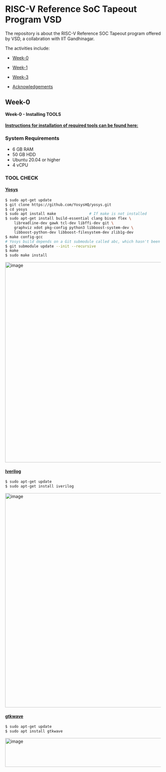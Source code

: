 # RISC-V Reference SoC Tapeout Program VSD
The repository is about the RISC-V Reference SOC Tapeout program offered by VSD, a collabration with IIT Gandhinagar.


The activities include:
<div class="toc">
  <ul>
    <li><a href="#header-1">Week-0</a></li>
  </ul>
</div>  

<div class="toc">
  <ul>
    <li><a href="#header-2">Week-1</a></li>
  </ul>
</div>  

<div class="toc">
  <ul>
    <li><a href="#header-3">Week-3</a></li>
  </ul>
</div>  

<div class="toc">
  <ul>
    <li><a href="#header-4">Acknowledgements</a></li>
  </ul>
</div>  

## <h2 id="header-1">Week-0</h2>

**Week-0 - Installing TOOLS**
#### <ins>Instructions for installation of required tools can be found here:</ins>

### **System Requirements**
- 6 GB RAM
- 50 GB HDD
- Ubuntu 20.04 or higher
- 4 vCPU


### **TOOL CHECK**

#### <ins>**Yosys**</ins>
```bash
$ sudo apt-get update
$ git clone https://github.com/YosysHQ/yosys.git
$ cd yosys
$ sudo apt install make               # If make is not installed
$ sudo apt-get install build-essential clang bison flex \
    libreadline-dev gawk tcl-dev libffi-dev git \
    graphviz xdot pkg-config python3 libboost-system-dev \
    libboost-python-dev libboost-filesystem-dev zlib1g-dev
$ make config-gcc
# Yosys build depends on a Git submodule called abc, which hasn't been initialized yet. You need to run the following command before running make
$ git submodule update --init --recursive
$ make 
$ sudo make install
```

<img width="1857" height="647" alt="image" src="https://github.com/user-attachments/assets/e703d41b-3aae-475f-abf3-d28099a1ca00" />


#### <ins>**Iverilog**</ins>
```bash
$ sudo apt-get update
$ sudo apt-get install iverilog
```

<img width="926" height="692" alt="image" src="https://github.com/user-attachments/assets/65ae1b25-4111-4c9e-8b13-76859f5955d4" />


#### <ins>**gtkwave**</ins>
```bash
$ sudo apt-get update
$ sudo apt install gtkwave
```
<img width="602" height="93" alt="image" src="https://github.com/user-attachments/assets/698e10e2-69a6-4e96-b0b1-30b4d11f2b24" />

